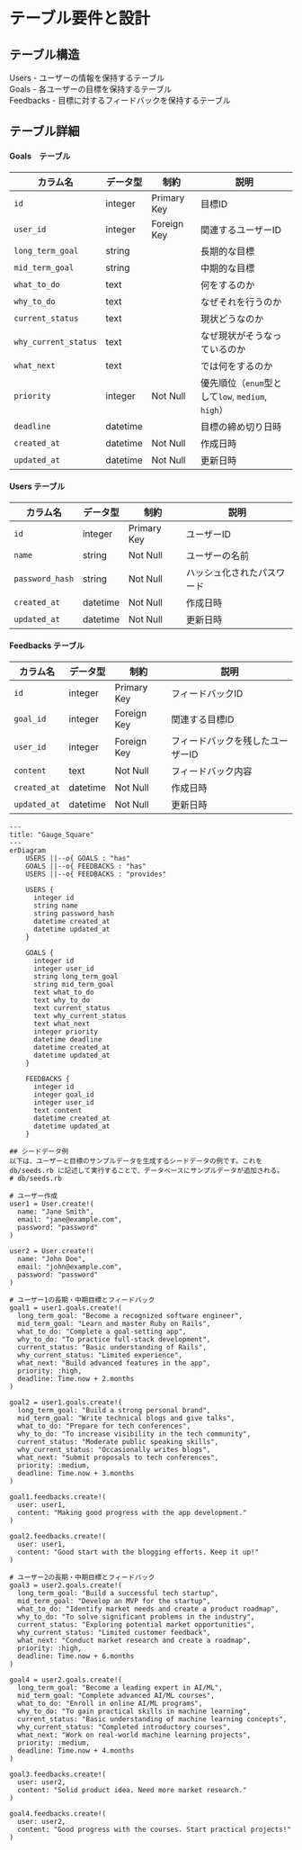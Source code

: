 
# テーブル要件と設計
## テーブル構造

Users - ユーザーの情報を保持するテーブル  
Goals - 各ユーザーの目標を保持するテーブル  
Feedbacks - 目標に対するフィードバックを保持するテーブル  

## テーブル詳細
#### Goals　テーブル

| カラム名            | データ型   | 制約         | 説明                                        |
|---------------------|-----------|-------------|---------------------------------------------|
| `id`                | integer   | Primary Key | 目標ID                                     |
| `user_id`           | integer   | Foreign Key | 関連するユーザーID                         |
| `long_term_goal`    | string    |             | 長期的な目標                               |
| `mid_term_goal`     | string    |             | 中期的な目標                               |
| `what_to_do`        | text      |             | 何をするのか                               |
| `why_to_do`         | text      |             | なぜそれを行うのか                         |
| `current_status`    | text      |             | 現状どうなのか                             |
| `why_current_status`| text      |             | なぜ現状がそうなっているのか               |
| `what_next`         | text      |             | では何をするのか                           |
| `priority`          | integer   | Not Null    | 優先順位（`enum`型として`low`, `medium`, `high`）|
| `deadline`          | datetime  |             | 目標の締め切り日時                         |
| `created_at`        | datetime  | Not Null    | 作成日時                                   |
| `updated_at`        | datetime  | Not Null    | 更新日時                                   |


#### Users テーブル

| カラム名         | データ型   | 制約             | 説明                |
|-----------------|-----------|-----------------|---------------------|
| `id`            | integer   | Primary Key     | ユーザーID          |
| `name`          | string    | Not Null        | ユーザーの名前       |
| `password_hash` | string    | Not Null        | ハッシュ化されたパスワード |
| `created_at`    | datetime  | Not Null        | 作成日時            |
| `updated_at`    | datetime  | Not Null        | 更新日時            |

#### Feedbacks テーブル

| カラム名      | データ型   | 制約         | 説明                     |
|---------------|-----------|-------------|--------------------------|
| `id`          | integer   | Primary Key | フィードバックID         |
| `goal_id`     | integer   | Foreign Key | 関連する目標ID           |
| `user_id`     | integer   | Foreign Key | フィードバックを残したユーザーID |
| `content`     | text      | Not Null    | フィードバック内容       |
| `created_at`  | datetime  | Not Null    | 作成日時                 |
| `updated_at`  | datetime  | Not Null    | 更新日時                 |


```mermaid
---
title: "Gauge_Square"
---
erDiagram
    USERS ||--o{ GOALS : "has"
    GOALS ||--o{ FEEDBACKS : "has"
    USERS ||--o{ FEEDBACKS : "provides"

    USERS {
      integer id
      string name
      string password_hash
      datetime created_at
      datetime updated_at
    }

    GOALS {
      integer id
      integer user_id
      string long_term_goal
      string mid_term_goal
      text what_to_do
      text why_to_do
      text current_status
      text why_current_status
      text what_next
      integer priority
      datetime deadline
      datetime created_at
      datetime updated_at
    }

    FEEDBACKS {
      integer id
      integer goal_id
      integer user_id
      text content
      datetime created_at
      datetime updated_at
    }

## シードデータ例
以下は、ユーザーと目標のサンプルデータを生成するシードデータの例です。これを db/seeds.rb に記述して実行することで、データベースにサンプルデータが追加される。
# db/seeds.rb

# ユーザー作成
user1 = User.create!(
  name: "Jane Smith",
  email: "jane@example.com",
  password: "password"
)

user2 = User.create!(
  name: "John Doe",
  email: "john@example.com",
  password: "password"
)

# ユーザー1の長期・中期目標とフィードバック
goal1 = user1.goals.create!(
  long_term_goal: "Become a recognized software engineer",
  mid_term_goal: "Learn and master Ruby on Rails",
  what_to_do: "Complete a goal-setting app",
  why_to_do: "To practice full-stack development",
  current_status: "Basic understanding of Rails",
  why_current_status: "Limited experience",
  what_next: "Build advanced features in the app",
  priority: :high,
  deadline: Time.now + 2.months
)

goal2 = user1.goals.create!(
  long_term_goal: "Build a strong personal brand",
  mid_term_goal: "Write technical blogs and give talks",
  what_to_do: "Prepare for tech conferences",
  why_to_do: "To increase visibility in the tech community",
  current_status: "Moderate public speaking skills",
  why_current_status: "Occasionally writes blogs",
  what_next: "Submit proposals to tech conferences",
  priority: :medium,
  deadline: Time.now + 3.months
)

goal1.feedbacks.create!(
  user: user1,
  content: "Making good progress with the app development."
)

goal2.feedbacks.create!(
  user: user1,
  content: "Good start with the blogging efforts. Keep it up!"
)

# ユーザー2の長期・中期目標とフィードバック
goal3 = user2.goals.create!(
  long_term_goal: "Build a successful tech startup",
  mid_term_goal: "Develop an MVP for the startup",
  what_to_do: "Identify market needs and create a product roadmap",
  why_to_do: "To solve significant problems in the industry",
  current_status: "Exploring potential market opportunities",
  why_current_status: "Limited customer feedback",
  what_next: "Conduct market research and create a roadmap",
  priority: :high,
  deadline: Time.now + 6.months
)

goal4 = user2.goals.create!(
  long_term_goal: "Become a leading expert in AI/ML",
  mid_term_goal: "Complete advanced AI/ML courses",
  what_to_do: "Enroll in online AI/ML programs",
  why_to_do: "To gain practical skills in machine learning",
  current_status: "Basic understanding of machine learning concepts",
  why_current_status: "Completed introductory courses",
  what_next: "Work on real-world machine learning projects",
  priority: :medium,
  deadline: Time.now + 4.months
)

goal3.feedbacks.create!(
  user: user2,
  content: "Solid product idea. Need more market research."
)

goal4.feedbacks.create!(
  user: user2,
  content: "Good progress with the courses. Start practical projects!"
)


